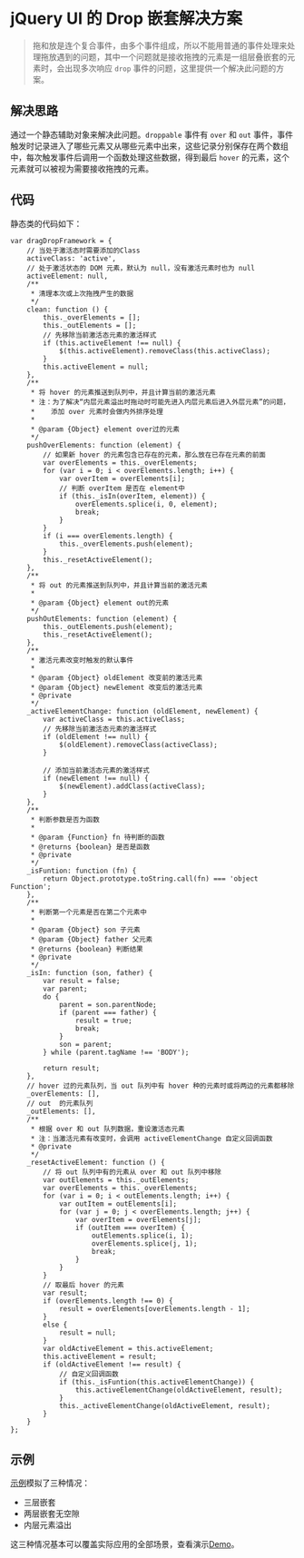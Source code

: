# jQuery UI 的 Drop 嵌套解决方案

> 拖和放是连个复合事件，由多个事件组成，所以不能用普通的事件处理来处理拖放遇到的问题，其中一个问题就是接收拖拽的元素是一组层叠嵌套的元素时，会出现多次响应 `drop` 事件的问题，这里提供一个解决此问题的方案。

## 解决思路

通过一个静态辅助对象来解决此问题。`droppable` 事件有 `over` 和 `out` 事件，事件触发时记录进入了哪些元素又从哪些元素中出来，这些记录分别保存在两个数组中，每次触发事件后调用一个函数处理这些数据，得到最后 `hover` 的元素，这个元素就可以被视为需要接收拖拽的元素。

## 代码

静态类的代码如下：

    var dragDropFramework = {
		// 当处于激活态时需要添加的Class
		activeClass: 'active',
		// 处于激活状态的 DOM 元素，默认为 null，没有激活元素时也为 null
		activeElement: null,
		/**
		 * 清理本次或上次拖拽产生的数据
		 */
		clean: function () {
			this._overElements = [];
			this._outElements = [];
			// 先移除当前激活态元素的激活样式
			if (this.activeElement !== null) {
				$(this.activeElement).removeClass(this.activeClass);
			}
			this.activeElement = null;
		},
		/**
		 * 将 hover 的元素推送到队列中，并且计算当前的激活元素
		 * 注：为了解决“内层元素溢出时拖动时可能先进入内层元素后进入外层元素”的问题，
		 *    添加 over 元素时会做内外排序处理
		 *
		 * @param {Object} element over过的元素
		 */
		pushOverElements: function (element) {
			// 如果新 hover 的元素包含已存在的元素，那么放在已存在元素的前面
			var overElements = this._overElements;
			for (var i = 0; i < overElements.length; i++) {
				var overItem = overElements[i];
				// 判断 overItem 是否在 element中
				if (this._isIn(overItem, element)) {
					overElements.splice(i, 0, element);
					break;
				}
			}
			if (i === overElements.length) {
				this._overElements.push(element);
			}
			this._resetActiveElement();
		},
		/**
		 * 将 out 的元素推送到队列中，并且计算当前的激活元素
		 *
		 * @param {Object} element out的元素
		 */
		pushOutElements: function (element) {
			this._outElements.push(element);
			this._resetActiveElement();
		},
		/**
		 * 激活元素改变时触发的默认事件
		 *
		 * @param {Object} oldElement 改变前的激活元素
		 * @param {Object} newElement 改变后的激活元素
		 * @private
		 */
		_activeElementChange: function (oldElement, newElement) {
			var activeClass = this.activeClass;
			// 先移除当前激活态元素的激活样式
			if (oldElement !== null) {
				$(oldElement).removeClass(activeClass);
			}

			// 添加当前激活态元素的激活样式
			if (newElement !== null) {
				$(newElement).addClass(activeClass);
			}
		},
		/**
		 * 判断参数是否为函数
		 *
		 * @param {Function} fn 待判断的函数
		 * @returns {boolean} 是否是函数
		 * @private
		 */
		_isFuntion: function (fn) {
			return Object.prototype.toString.call(fn) === 'object Function';
		},
		/**
		 * 判断第一个元素是否在第二个元素中
		 *
		 * @param {Object} son 子元素
		 * @param {Object} father 父元素
		 * @returns {boolean} 判断结果
		 * @private
		 */
		_isIn: function (son, father) {
			var result = false;
			var parent;
			do {
				parent = son.parentNode;
				if (parent === father) {
					result = true;
					break;
				}
				son = parent;
			} while (parent.tagName !== 'BODY');

			return result;
		},
		// hover 过的元素队列，当 out 队列中有 hover 种的元素时或将两边的元素都移除
		_overElements: [],
		// out  的元素队列
		_outElements: [],
		/**
		 * 根据 over 和 out 队列数据，重设激活态元素
		 * 注：当激活元素有改变时，会调用 activeElementChange 自定义回调函数
		 * @private
		 */
		_resetActiveElement: function () {
			// 将 out 队列中有的元素从 over 和 out 队列中移除
			var outElements = this._outElements;
			var overElements = this._overElements;
			for (var i = 0; i < outElements.length; i++) {
				var outItem = outElements[i];
				for (var j = 0; j < overElements.length; j++) {
					var overItem = overElements[j];
					if (outItem === overItem) {
						outElements.splice(i, 1);
						overElements.splice(j, 1);
						break;
					}
				}
			}
			// 取最后 hover 的元素
			var result;
			if (overElements.length !== 0) {
				result = overElements[overElements.length - 1];
			}
			else {
				result = null;
			}
			var oldActiveElement = this.activeElement;
			this.activeElement = result;
			if (oldActiveElement !== result) {
				// 自定义回调函数
				if (this._isFuntion(this.activeElementChange)) {
					this.activeElementChange(oldActiveElement, result);
				}
				this._activeElementChange(oldActiveElement, result);
			}
		}
	};

## 示例

[示例](/articles/jq-drag-drop/demo/index.html)模拟了三种情况：

- 三层嵌套
- 两层嵌套无空隙
- 内层元素溢出

这三种情况基本可以覆盖实际应用的全部场景，查看演示[Demo](/articles/jq-drag-drop/demo/index.html)。
